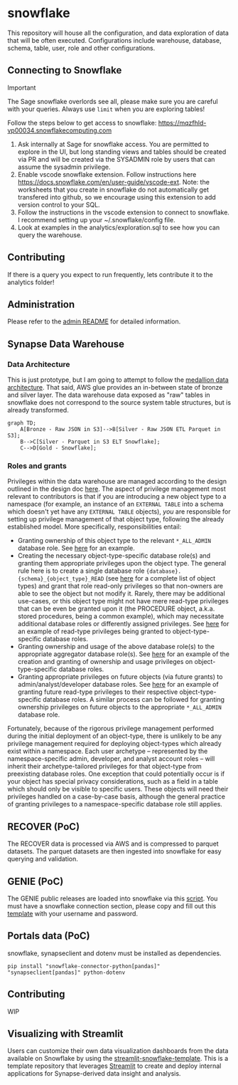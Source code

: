 # snowflake

This repository will house all the configuration, and data exploration of data that will be often executed.  Configurations include warehouse, database, schema, table, user, role and other configurations.

## Connecting to Snowflake

> [!IMPORTANT]
> The Sage snowflake overlords see all, please make sure you are careful with your queries.  Always use `limit` when you are exploring tables!

Follow the steps below to get access to snowflake: https://mqzfhld-vp00034.snowflakecomputing.com

1. Ask internally at Sage for snowflake access.  You are permitted to explore in the UI, but long standing views and tables should be created via PR and will be created via the SYSADMIN role by users that can assume the sysadmin privilege.
1. Enable vscode snowflake extension. Follow instructions here https://docs.snowflake.com/en/user-guide/vscode-ext.  Note: the worksheets that you create in snowflake do not automatically get transfered into github, so we encourage using this extension to add version control to your SQL.
1. Follow the instructions in the vscode extension to connect to snowflake.  I recommend setting up your ~/.snowflake/config file.
1. Look at examples in the analytics/exploration.sql to see how you can query the warehouse.

## Contributing

If there is a query you expect to run frequently, lets contribute it to the analytics folder!

## Administration

Please refer to the [admin README](admin/README.md) for detailed information.

## Synapse Data Warehouse

### Data Architecture

This is just prototype, but I am going to attempt to follow the [medallion data architecture](https://www.databricks.com/glossary/medallion-architecture). That said, AWS glue provides an in-between state of bronze and silver layer. The data warehouse data exposed as "raw" tables in snowflake does not correspond to the source system table structures, but is already transformed.

```mermaid
graph TD;
    A[Bronze - Raw JSON in S3]-->B[Silver - Raw JSON ETL Parquet in S3];
    B-->C[Silver - Parquet in S3 ELT Snowflake];
    C-->D[Gold - Snowflake];
```

### Roles and grants

Privileges within the data warehouse are managed according to the design outlined in the design doc [here](https://sagebionetworks.jira.com/wiki/spaces/DPE/pages/3829006353/Synapse+Data+Warehouse+Role+Hierarchy#Role-Hierarchy). The aspect of privilege management most relevant to contributors is that if you are introducing a new object type to a namespace (for example, an instance of an `EXTERNAL TABLE` into a schema which doesn't yet have any `EXTERNAL TABLE` objects), _you_ are responsible for setting up privilege management of that object type, following the already established model. More specifically, responsibilities entail:

* Granting ownership of this object type to the relevant `*_ALL_ADMIN` database role. See [here](https://github.com/Sage-Bionetworks/snowflake/pull/104/files#diff-d23e4b75e1cfeaf9ee3bf2f274210e62505eb30c14fdc86f985cf625d04de928R513-R542) for an example.
* Creating the necessary object-type-specific database role(s) and granting them appropriate privileges upon the object type. The general rule here is to create a single database role `{database}.{schema}_{object_type}_READ` (see [here](https://docs.snowflake.com/en/sql-reference/sql/grant-privilege) for a complete list of object types) and grant that role read-only privileges so that non-owners are able to see the object but not modify it. Rarely, there may be additional use-cases, or this object type might not have mere read-type privileges that can be even be granted upon it (the PROCEDURE object, a.k.a. stored procedures, being a common example), which may necessitate additional database roles or differently assigned privileges. See [here](https://github.com/Sage-Bionetworks/snowflake/pull/107/files#diff-d23e4b75e1cfeaf9ee3bf2f274210e62505eb30c14fdc86f985cf625d04de928R520-R539) for an example of read-type privileges being granted to object-type-specific database roles.
* Granting ownership and usage of the above database role(s) to the appropriate aggregator database role(s). See [here](https://github.com/Sage-Bionetworks/snowflake/pull/107/files#diff-a2c8db7044dc7f329368172c8b620bd8b08a2ade6a8ee2fe9629bf4b924286eaR4-R26) for an example of the creation and granting of ownership and usage privileges on object-type-specific database roles.
* Granting appropriate privileges on future objects (via future grants) to admin/analyst/developer database roles. See [here](https://github.com/Sage-Bionetworks/snowflake/pull/107/files#diff-eda3321a2afcec5ae10699543d6a5bf24617fc8eca196ede71f94322d29a5ee5R3-R22) for an example of granting future read-type privileges to their respective object-type-specific database roles. A similar process can be followed for granting ownership privileges on future objects to the appropriate `*_ALL_ADMIN` database role.

Fortunately, because of the rigorous privilege management performed during the initial deployment of an object-type, there is unlikely to be any privilege management required for deploying object-types which already exist within a namespace. Each user archetype – represented by the namespace-specific admin, developer, and analyst account roles – will inherit their archetype-tailored privileges for that object-type from preexisting database roles. One exception that could potentially occur is if your object has special privacy considerations, such as a field in a table which should only be visible to specific users. These objects will need their privileges handled on a case-by-case basis, although the general practice of granting privileges to a namespace-specific database role still applies.

## RECOVER (PoC)

The RECOVER data is processed via AWS and is compressed to parquet datasets.  The parquet datasets are then ingested into snowflake for easy querying and validation.

## GENIE (PoC)

The GENIE public releases are loaded into snowflake via this [script](admin/genie_elt.py).  You must have a snowflake connection section, please copy and fill out this [template](.env_template) with your username and password.


## Portals data (PoC)

snowflake, synapseclient and dotenv must be installed as dependencies.

```
pip install "snowflake-connector-python[pandas]" "synapseclient[pandas]" python-dotenv
```

## Contributing

WIP

## Visualizing with Streamlit

Users can customize their own data visualization dashboards from the data available on Snowflake by using the [streamlit-snowflake-template](https://github.com/Sage-Bionetworks/streamlit-snowflake-template). This is a template repository that leverages [Streamlit](https://streamlit.io/) to create and deploy internal applications for Synapse-derived data insight and analysis.
